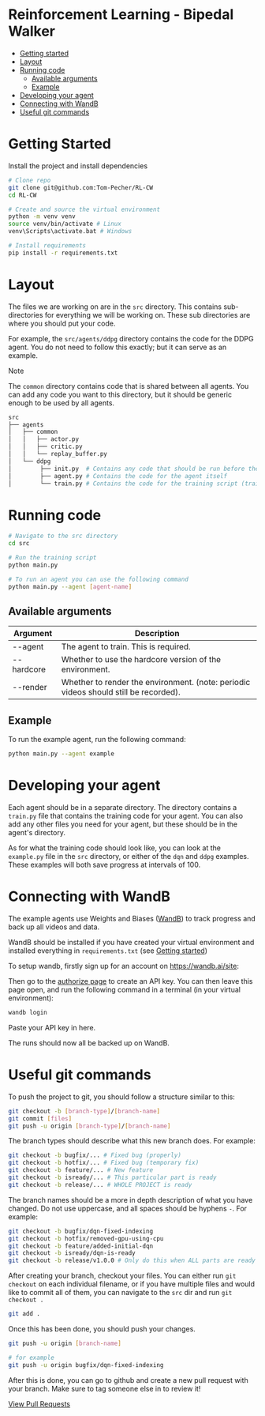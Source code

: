 # Reinforcement Learning - Bipedal Walker

- [Getting started](#getting-started)
- [Layout](#layout)
- [Running code](#running-code)
   * [Available arguments](#available-arguments)
   * [Example](#example)
- [Developing your agent](#developing-your-agent)
- [Connecting with WandB](#connecting-with-wandb)
- [Useful git commands](#useful-git-commands)

<!-- TOC --><a name="getting-started"></a>
# Getting Started

Install the project and install dependencies
```bash
# Clone repo
git clone git@github.com:Tom-Pecher/RL-CW
cd RL-CW

# Create and source the virtual environment
python -m venv venv
source venv/bin/activate # Linux
venv\Scripts\activate.bat # Windows

# Install requirements
pip install -r requirements.txt
```

<!-- TOC --><a name="layout"></a>
# Layout

The files we are working on are in the `src` directory. This contains sub-directories for everything we will be working on. These sub directories are where you should put your code.

For example, the `src/agents/ddpg` directory contains the code for the DDPG agent. You do not need to follow this exactly; but it can serve as an example.

> [!NOTE]
> The `common` directory contains code that is shared between all agents. You can add any code you want to this directory, but it should be generic enough to be used by all agents.

```bash
src
├── agents
│   ├── common
│   │   ├── actor.py
│   │   ├── critic.py
│   │   └── replay_buffer.py
│   └── ddpg
│        ├── init.py  # Contains any code that should be run before the agent is initialized (populating caches, etc.)
│        ├── agent.py # Contains the code for the agent itself
│        └── train.py # Contains the code for the training script (train_agent())
```

<!-- TOC --><a name="running-code"></a>
# Running code

```bash
# Navigate to the src directory
cd src

# Run the training script
python main.py

# To run an agent you can use the following command
python main.py --agent [agent-name]
```

<!-- TOC --><a name="available-arguments"></a>
## Available arguments

| Argument | Description |
| --- | --- |
| --agent | The agent to train. This is required. |
| --hardcore | Whether to use the hardcore version of the environment. |
| --render | Whether to render the environment. (note: periodic videos should still be recorded).|

<!-- TOC --><a name="example"></a>
## Example

To run the example agent, run the following command:
```bash
python main.py --agent example
```

<!-- TOC --><a name="developing-your-agent"></a>
# Developing your agent

Each agent should be in a separate directory. The directory contains a `train.py` file that contains the training code for your agent.
You can also add any other files you need for your agent, but these should be in the agent's directory.

As for what the training code should look like, you can look at the `example.py` file in the `src` directory, or either of the `dqn` and `ddpg` examples.
These examples will both save progress at intervals of 100.

<!-- TOC --><a name="connecting-with-wandb"></a>
# Connecting with WandB
The example agents use Weights and Biases ([WandB](https://wandb.ai/home)) to track progress and back up all videos and data.

WandB should be installed if you have created your virtual environment and installed everything in `requirements.txt` (see [Getting started](#getting-started))

To setup wandb, firstly sign up for an account on https://wandb.ai/site:

Then go to the [authorize page](https://wandb.ai/authorize) to create an API key. You can then leave this page open, and run the following command in a terminal (in your virtual environment):
```bash
wandb login
```

Paste your API key in here.

The runs should now all be backed up on WandB.

<!-- TOC --><a name="useful-git-commands"></a>
# Useful git commands

To push the project to git, you should follow a structure similar to this:

```bash
git checkout -b [branch-type]/[branch-name]
git commit [files]
git push -u origin [branch-type]/[branch-name]
```

The branch types should describe what this new branch does. For example:
```bash
git checkout -b bugfix/... # Fixed bug (properly)
git checkout -b hotfix/... # Fixed bug (temporary fix)
git checkout -b feature/... # New feature
git checkout -b isready/... # This particular part is ready
git checkout -b release/... # WHOLE PROJECT is ready
```

The branch names should be a more in depth description of what you have changed. Do not use uppercase, and all spaces should be hyphens `-`. For example:

```bash
git checkout -b bugfix/dqn-fixed-indexing
git checkout -b hotfix/removed-gpu-using-cpu
git checkout -b feature/added-initial-dqn
git checkout -b isready/dqn-is-ready
git checkout -b release/v1.0.0 # Only do this when ALL parts are ready
```

After creating your branch, checkout your files. You can either run `git checkout` on each individual filename, or if you have multiple files and would like to commit all of them, you can navigate to the `src` dir and run `git checkout .`

```bash
git add .
```

Once this has been done, you should push your changes.

```bash
git push -u origin [branch-name]

# for example
git push -u origin bugfix/dqn-fixed-indexing
```

After this is done, you can go to github and create a new pull request with your branch. Make sure to tag someone else in to review it!

[View Pull Requests](https://github.com/Tom-Pecher/RL-CW/pulls)
